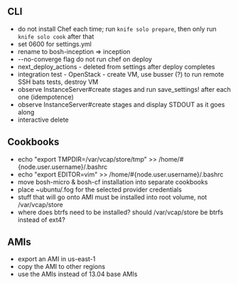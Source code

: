 ## CLI

* do not install Chef each time; run `knife solo prepare`, then only run `knife solo cook` after that
* set 0600 for settings.yml
* rename to bosh-inception => inception
* --no-converge flag do not run chef on deploy
* next_deploy_actions - deleted from settings after deploy completes
* integration test - OpenStack - create VM, use busser (?) to run remote SSH bats tests, destroy VM
* observe InstanceServer#create stages and run save_settings! after each one (idempotence)
* observe InstanceServer#create stages and display STDOUT as it goes along
* interactive delete

## Cookbooks

* echo "export TMPDIR=/var/vcap/store/tmp" >> /home/#{node.user.username}/.bashrc
* echo "export EDITOR=vim" >> /home/#{node.user.username}/.bashrc
* move bosh-micro & bosh-cf installation into separate cookbooks
* place ~ubuntu/.fog for the selected provider credentials
* stuff that will go onto AMI must be installed into root volume, not /var/vcap/store
* where does btrfs need to be installed? should /var/vcap/store be btrfs instead of ext4?


## AMIs

* export an AMI in us-east-1
* copy the AMI to other regions
* use the AMIs instead of 13.04 base AMIs
